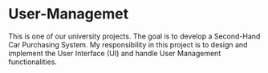 # User-Managemet
This is one of our university projects. The goal is to develop a Second-Hand Car Purchasing System. My responsibility in this project is to design and implement the User Interface (UI) and handle User Management functionalities.
